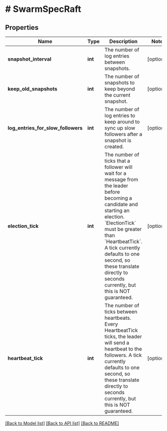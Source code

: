 # # SwarmSpecRaft

## Properties

Name | Type | Description | Notes
------------ | ------------- | ------------- | -------------
**snapshot_interval** | **int** | The number of log entries between snapshots. | [optional] 
**keep_old_snapshots** | **int** | The number of snapshots to keep beyond the current snapshot. | [optional] 
**log_entries_for_slow_followers** | **int** | The number of log entries to keep around to sync up slow followers after a snapshot is created. | [optional] 
**election_tick** | **int** | The number of ticks that a follower will wait for a message from the leader before becoming a candidate and starting an election. &#x60;ElectionTick&#x60; must be greater than &#x60;HeartbeatTick&#x60;.  A tick currently defaults to one second, so these translate directly to seconds currently, but this is NOT guaranteed. | [optional] 
**heartbeat_tick** | **int** | The number of ticks between heartbeats. Every HeartbeatTick ticks, the leader will send a heartbeat to the followers.  A tick currently defaults to one second, so these translate directly to seconds currently, but this is NOT guaranteed. | [optional] 

[[Back to Model list]](../../README.md#documentation-for-models) [[Back to API list]](../../README.md#documentation-for-api-endpoints) [[Back to README]](../../README.md)


